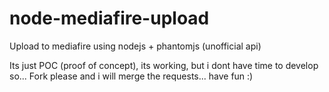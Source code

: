 # node-mediafire-upload
Upload to mediafire using nodejs + phantomjs (unofficial api)


Its just  POC (proof of concept), its working, but i dont have time to develop so... Fork please and i will merge the requests... have fun :)
